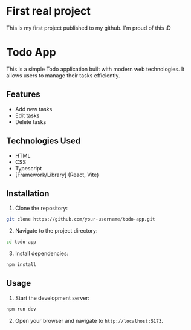 # First real project

This is my first project published to my github. I'm proud of this :D

# Todo App

This is a simple Todo application built with modern web technologies. It allows users to manage their tasks efficiently.

## Features

- Add new tasks
- Edit tasks
- Delete tasks

## Technologies Used

- HTML
- CSS
- Typescript
- [Framework/Library] (React, Vite)

## Installation

1. Clone the repository:
  ```sh
  git clone https://github.com/your-username/todo-app.git
  ```
2. Navigate to the project directory:
  ```sh
  cd todo-app
  ```
3. Install dependencies:
  ```sh
  npm install
  ```

## Usage

1. Start the development server:
  ```sh
  npm run dev
  ```
2. Open your browser and navigate to `http://localhost:5173`.

